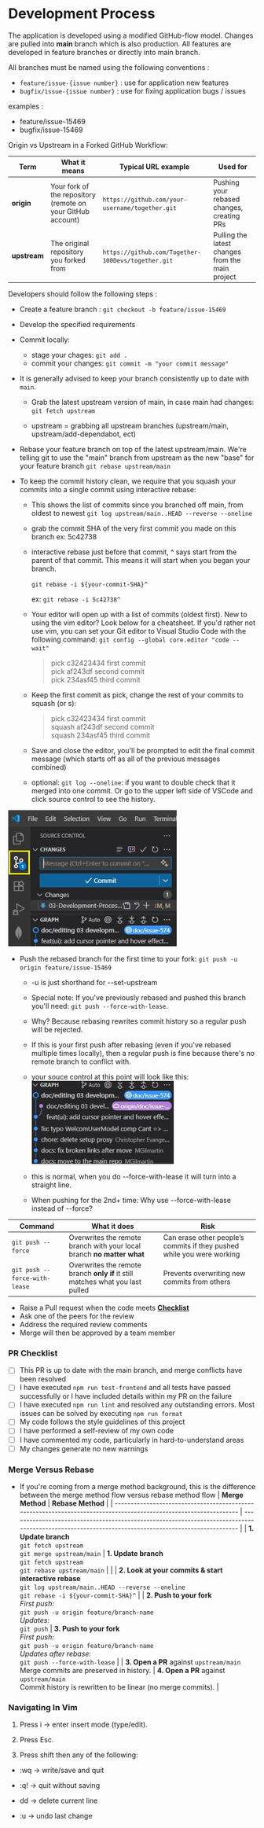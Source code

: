 # Development Process

The application is developed using a modified GitHub-flow model. Changes are pulled into **main** branch which is also production. All features are developed in feature branches or directly into main branch.

All branches must be named using the following conventions :

- `feature/issue-{issue number}` : use for application new features
- `bugfix/issue-{issue number}` : use for fixing application bugs / issues

examples :

- feature/issue-15469
- bugfix/issue-15469

Origin vs Upstream in a Forked GitHub Workflow:

| Term         | What it means                                               | Typical URL example                                | Used for                                         |
| ------------ | ----------------------------------------------------------- | -------------------------------------------------- | ------------------------------------------------ |
| **origin**   | Your fork of the repository (remote on your GitHub account) | `https://github.com/your-username/together.git`    | Pushing your rebased changes, creating PRs       |
| **upstream** | The original repository you forked from                     | `https://github.com/Together-100Devs/together.git` | Pulling the latest changes from the main project |

Developers should follow the following steps :

- Create a feature branch : `git checkout -b feature/issue-15469`
- Develop the specified requirements
- Commit locally:

  - stage your chages: `git add .`
  - commit your changes: `git commit -m "your commit message"`

- It is generally advised to keep your branch consistently up to date with `main`.

  - Grab the latest upstream version of main, in case main had changes: `git fetch upstream`

  - upstream = grabbing all upstream branches (upstream/main, upstream/add-dependabot, ect)

- Rebase your feature branch on top of the latest upstream/main. We're telling git to use the "main" branch from upstream as the new "base" for your feature branch `git rebase upstream/main`

- To keep the commit history clean, we require that you squash your commits into a single commit using interactive rebase:

  - This shows the list of commits since you branched off main, from oldest to newest `git log upstream/main..HEAD --reverse --oneline`
  - grab the commit SHA of the very first commit you made on this branch ex: 5c42738
  - interactive rebase just before that commit, ^ says start from the parent of that commit. This means it will start when you began your branch.

    `git rebase -i ${your-commit-SHA}^`

    ex: `git rebase -i 5c42738^`

  - Your editor will open up with a list of commits (oldest first). New to using the vim editor? Look below for a cheatsheet. If you'd rather not use vim, you can set your Git editor to Visual Studio Code with the following command: `git config --global core.editor "code --wait"`

    > pick c32423434 first commit    
    > pick af243df second commit  
    > pick 234asf45 third commit

  - Keep the first commit as pick, change the rest of your commits to squash (or s):

    > pick c32423434 first commit    
    > squash af243df second commit    
    > squash 234asf45 third commit

  - Save and close the editor, you'll be prompted to edit the final commit message (which starts off as all of the previous messages combined)
  - optional: `git log --oneline`: if you want to double check that it merged into one commit. Or go to the upper left side of VSCode and click source control to see the history.

![screenshot of the source control icon in Visual Studio Code](https://github.com/Together-100Devs/Together/raw/main/.github/assets/development-source-control-button.jpg)

- Push the rebased branch for the first time to your fork: `git push -u origin feature/issue-15469`

  - -u is just shorthand for --set-upstream
  - Special note: If you've previously rebased and pushed this branch you'll need: `git push --force-with-lease`.
  - Why? Because rebasing rewrites commit history so a regular push will be rejected.
  - If this is your first push after rebasing (even if you've rebased multiple times locally), then a regular push is fine because there's no remote branch to conflict with.

  - your souce control at this point will look like this:
    ![The graph shows a long series of straight dots, except for the top where the latest squashed commit goes to the right](https://github.com/Together-100Devs/Together/raw/main/.github/assets/development-push-force-with-lease.jpg)
  - this is normal, when you do --force-with-lease it will turn into a straight line.

  - When pushing for the 2nd+ time: Why use --force-with-lease instead of --force?

| Command                       | What it does                                                                   | Risk                                                                   |
| ----------------------------- | ------------------------------------------------------------------------------ | ---------------------------------------------------------------------- |
| `git push --force`            | Overwrites the remote branch with your local branch **no matter what**         | Can erase other people’s commits if they pushed while you were working |
| `git push --force-with-lease` | Overwrites the remote branch **only if** it still matches what you last pulled | Prevents overwriting new commits from others                           |

- Raise a Pull request when the code meets **[Checklist](https://github.com/Together-100Devs/Together/blob/main/docs/pull_request_template.md)**
- Ask one of the peers for the review
- Address the required review comments
- Merge will then be approved by a team member

### PR Checklist

- [ ] This PR is up to date with the main branch, and merge conflicts have been resolved
- [ ] I have executed `npm run test-frontend` and all tests have passed successfully or I have included details within my PR on the failure
- [ ] I have executed `npm run lint` and resolved any outstanding errors. Most issues can be solved by executing `npm run format`
- [ ] My code follows the style guidelines of this project
- [ ] I have performed a self-review of my own code
- [ ] I have commented my code, particularly in hard-to-understand areas
- [ ] My changes generate no new warnings

### Merge Versus Rebase

- If you're coming from a merge method background, this is the difference between the merge method flow versus rebase method flow
  | **Merge Method** | **Rebase Method** |
  | ----------------------------------------------------------------------------------------------------------------- | -------------------------------------------------------------------------------------------------------------------------------------------------- |
  | **1. Update branch**<br>`git fetch upstream`<br>`git merge upstream/main` | **1. Update branch**<br>`git fetch upstream`<br>`git rebase upstream/main` |
  | | **2. Look at your commits & start interactive rebase**<br>`git log upstream/main..HEAD --reverse --oneline`<br>`git rebase -i ${your-commit-SHA}^` |
  | **2. Push to your fork**<br>_First push:_<br>`git push -u origin feature/branch-name`<br>_Updates:_<br>`git push` | **3. Push to your fork**<br>_First push:_<br>`git push -u origin feature/branch-name`<br>_Updates after rebase:_<br>`git push --force-with-lease` |
  | **3. Open a PR** against `upstream/main` <br> Merge commits are preserved in history. | **4. Open a PR** against `upstream/main`<br>Commit history is rewritten to be linear (no merge commits). |

### Navigating In Vim

1. Press i → enter insert mode (type/edit).

2. Press Esc.

3. Press shift then any of the following:

- :wq → write/save and quit

- :q! → quit without saving

- dd → delete current line

- :u → undo last change
